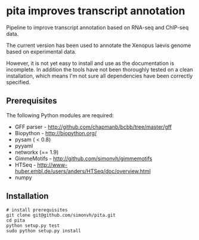 pita improves transcript annotation 
===================================

Pipeline to improve transcript annotation based on RNA-seq and ChIP-seq data.

The current version has been used to annotate the Xenopus laevis genome based on experimental data.

However, it is not yet easy to install and use as the documentation is incomplete. 
In addition  the tools have not been thoroughly tested on a clean installation, 
which means I'm not sure all dependencies have been correctly specified.

Prerequisites
------------
The following Python modules are required:

* GFF parser - http://github.com/chapmanb/bcbb/tree/master/gff
* Biopython - http://biopython.org/
* pysam ( < 0.8)
* pyyaml
* networkx (== 1.9)
* GimmeMotifs - http://github.com/simonvh/gimmemotifs
* HTSeq - http://www-huber.embl.de/users/anders/HTSeq/doc/overview.html
* numpy

Installation
------------

    # install prerequisites
    git clone git@github.com/simonvh/pita.git
    cd pita
    python setup.py test
    sudo python setup.py install

